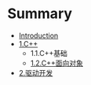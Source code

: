 # Summary

* [Introduction](README.md)
* [1.C++](1c++.md)
  * 1.1.C++基础
  * [1.2.C++面向对象](1c++/12cmian-xiang-dui-xiang.md)
* [2.驱动开发](1qu-dong-kai-fa.md)

